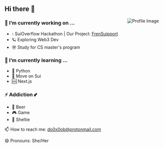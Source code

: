 <h2>Hi there 👋</h2>
  <img align='right' src="https://github.com/do0x0ob/do0x0ob/assets/153002627/460dd01c-7a0d-4fbf-bca9-749548d10737" alt="Profile Image">
  <h3>🔭 I’m currently working on ...</h3>
  <ul>
    <li>💧 SuiOverflow Hackathon | Our Project: <a href="https://frensuipport.vercel.app/">FrenSuipport</a></li>
    <li>🪐 Exploring Web3 Dev</li>
    <li>㊫ Study for CS master's program</li>
  </ul>

  <h3>🌱 I’m currently learning ...</h3>
  <ul>
    <li>🐍 Python</li>
    <li>🧊 Move on Sui</li>
    <li>🆘 Next.js</li>
  </ul>

  <h3>⚡ Addiction 💕</h3>
  <ul>
    <li>🍺 Beer</li>
    <li>🎮 Game</li>
    <li>🐾 Sheltie</li>
  </ul>

  <p>📫 How to reach me: <a href="mailto:do0x0ob@protonmail.com">do0x0ob@protonmail.com</a></p>
  <p>😄 Pronouns: She/Her</p>
